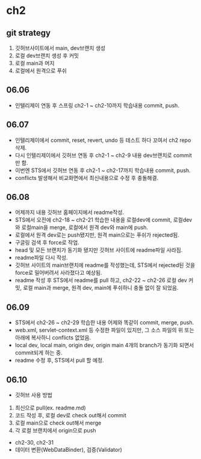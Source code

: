 # ch2
## git strategy
1. 깃허브사이트에서 main, dev브랜치 생성
2. 로컬 dev브랜치 생성 후 커밋
3. 로컬 main과 머지
4. 로컬에서 원격으로 푸쉬

## 06.06
- 인텔리제이 연동 후 스프링 ch2-1 ~ ch2-10까지 학습내용 commit, push.

## 06.07
- 인텔리제이에서 commit, reset, revert, undo 등 테스트 하다 꼬여서 ch2 repo 삭제.
- 다시 인텔리제이에서 깃허브 연동 후 ch2-1 ~ ch2-9 내용 dev브랜치로 commit만 함.
- 이번엔 STS에서 깃허브 연동 후 ch2-1 ~ ch2-17까지 학습내용 commit, push.
- conflicts 발생해서 비교화면에서 최신내용으로 수정 후 충돌해결.

## 06.08
- 어제까지 내용 깃허브 홈페이지에서 readme작성.
- STS에서 오전에 ch2-18 ~ ch2-21 학습한 내용을 로컬dev에 commit, 로컬dev와 로컬main을 merge, 로컬에서 원격 dev와 main에 push.
- 로컬에서 원격 dev로는 push됐지만, 원격 main으로는 푸쉬가 rejected됨.
- 구글링 검색 후 force로 작업. 
- head 및 모든 브랜치가 동기화 됐지만 깃허브 사이트에 readme파일 사라짐.
- readme파일 다시 작성.
- 깃허브 사이트의 main브랜치에 readme를 작성했는데, STS에서 rejected된 것을 force로 밀어버려서 사라졌다고 예상됨. 
- readme 작성 후 STS에서 readme를 pull 하고, ch2-22 ~ ch2-26 로컬 dev 커밋, 로컬 main과 merge, 원격 dev, main에 푸쉬하니 충돌 없이 잘 되었음.

## 06.09
- STS에서 ch2-26 ~ ch2-29 학습한 내용 어제와 똑같이 commit, merge, push. 
- web.xml, servlet-context.xml 등 수정한 파일이 있지만, 그 소스 파일의 위 또는 아래에 복사하니 conflicts 없었음.
- local dev, local main, origin dev, origin main 4개의 branch가 동기화 되면서 commit되게 하는 중.
- readme 수정 후, STS에서 pull 할 예정.

## 06.10
- 깃허브 사용 방법
1. 최신으로 pull(ex. readme.md)
2. 코드 작성 후, 로컬 dev로 check out해서 commit
3. 로컬 main으로 check out해서 merge
4. 각 로컬 브랜치에서 origin으로 push
- ch2-30, ch2-31
- 데이터 변환(WebDataBinder), 검증(Validator)
